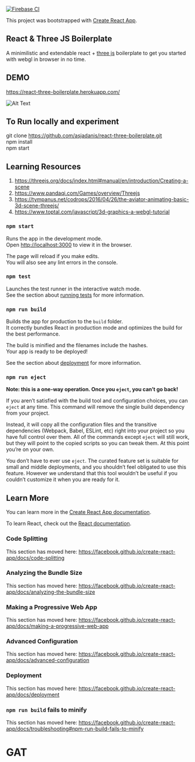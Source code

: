 [![Firebase CI](https://github.com/ankesh27/gat/actions/workflows/firebase.yml/badge.svg)](https://github.com/ankesh27/gat/actions/workflows/firebase.yml)


This project was bootstrapped with [Create React App](https://github.com/facebook/create-react-app).

## React & Three JS Boilerplate

A minimilistic and extendable react + [three js](https://threejs.org/) boilerplate to get you started with webgl in browser in no time.



## DEMO

https://react-three-boilerplate.herokuapp.com/ <br>

![Alt Text](https://media.giphy.com/media/8L1JJl5x2QRaTpkrJw/giphy.gif)

## To Run locally and experiment

git clone https://github.com/asjadanis/react-three-boilerplate.git <br>
npm install <br>
npm start <br>

## Learning Resources

1) https://threejs.org/docs/index.html#manual/en/introduction/Creating-a-scene <br>
2) https://www.pandaqi.com/Games/overview/Threejs <br>
3) https://tympanus.net/codrops/2016/04/26/the-aviator-animating-basic-3d-scene-threejs/ <br>
4) https://www.toptal.com/javascript/3d-graphics-a-webgl-tutorial

### `npm start`

Runs the app in the development mode.<br>
Open [http://localhost:3000](http://localhost:3000) to view it in the browser.

The page will reload if you make edits.<br>
You will also see any lint errors in the console.

### `npm test`

Launches the test runner in the interactive watch mode.<br>
See the section about [running tests](https://facebook.github.io/create-react-app/docs/running-tests) for more information.

### `npm run build`

Builds the app for production to the `build` folder.<br>
It correctly bundles React in production mode and optimizes the build for the best performance.

The build is minified and the filenames include the hashes.<br>
Your app is ready to be deployed!

See the section about [deployment](https://facebook.github.io/create-react-app/docs/deployment) for more information.

### `npm run eject`

**Note: this is a one-way operation. Once you `eject`, you can’t go back!**

If you aren’t satisfied with the build tool and configuration choices, you can `eject` at any time. This command will remove the single build dependency from your project.

Instead, it will copy all the configuration files and the transitive dependencies (Webpack, Babel, ESLint, etc) right into your project so you have full control over them. All of the commands except `eject` will still work, but they will point to the copied scripts so you can tweak them. At this point you’re on your own.

You don’t have to ever use `eject`. The curated feature set is suitable for small and middle deployments, and you shouldn’t feel obligated to use this feature. However we understand that this tool wouldn’t be useful if you couldn’t customize it when you are ready for it.

## Learn More

You can learn more in the [Create React App documentation](https://facebook.github.io/create-react-app/docs/getting-started).

To learn React, check out the [React documentation](https://reactjs.org/).

### Code Splitting

This section has moved here: https://facebook.github.io/create-react-app/docs/code-splitting

### Analyzing the Bundle Size

This section has moved here: https://facebook.github.io/create-react-app/docs/analyzing-the-bundle-size

### Making a Progressive Web App

This section has moved here: https://facebook.github.io/create-react-app/docs/making-a-progressive-web-app

### Advanced Configuration

This section has moved here: https://facebook.github.io/create-react-app/docs/advanced-configuration

### Deployment

This section has moved here: https://facebook.github.io/create-react-app/docs/deployment

### `npm run build` fails to minify

This section has moved here: https://facebook.github.io/create-react-app/docs/troubleshooting#npm-run-build-fails-to-minify
# GAT
